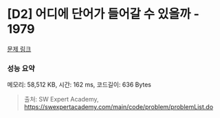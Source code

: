 # [D2] 어디에 단어가 들어갈 수 있을까 - 1979 

[문제 링크](https://swexpertacademy.com/main/code/problem/problemDetail.do?contestProbId=AV5PuPq6AaQDFAUq) 

### 성능 요약

메모리: 58,512 KB, 시간: 162 ms, 코드길이: 636 Bytes



> 출처: SW Expert Academy, https://swexpertacademy.com/main/code/problem/problemList.do